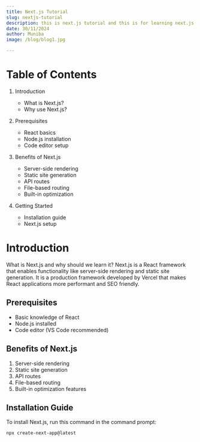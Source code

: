 ```yaml
---
title: Next.js Tutorial
slug: nextjs-tutorial
description: this is next.js tutorial and this is for learning next.js.
date: 30/11/2024
author: Muniba
image: /blog/blog1.jpg

---
```


# Table of Contents

1. Introduction
   - What is Next.js?
   - Why use Next.js?

2. Prerequisites 
   - React basics
   - Node.js installation  
   - Code editor setup

3. Benefits of Next.js
   - Server-side rendering
   - Static site generation
   - API routes
   - File-based routing 
   - Built-in optimization

4. Getting Started
   - Installation guide
   - Next.js setup

# Introduction

What is Next.js and why should we learn it? Next.js is a React framework that enables functionality like server-side rendering and static site generation. It is a production framework developed by Vercel that makes React applications more performant and SEO friendly.

## Prerequisites 
- Basic knowledge of React
- Node.js installed
- Code editor (VS Code recommended)

## Benefits of Next.js
1. Server-side rendering
2. Static site generation
3. API routes
4. File-based routing
5. Built-in optimization features

## Installation Guide
To install Next.js, run this command in the command prompt:
```bash
npx create-next-app@latest
